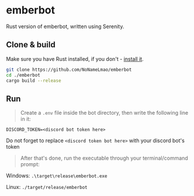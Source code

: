 # emberbot

Rust version of emberbot, written using Serenity.

## Clone & build

Make sure you have Rust installed, if you don't - [install it](https://www.rust-lang.org/tools/install).

```bash
git clone https://github.com/NoNameLmao/emberbot
cd ./emberbot
cargo build --release
```

## Run

> Create a `.env` file inside the bot directory, then write the following line in it:

`DISCORD_TOKEN=<discord bot token here>`

Do not forget to replace `<discord token bot here>` with your discord bot's token

> After that's done, run the executable through your terminal/command prompt:

Windows: `.\target\release\emberbot.exe`

Linux: `./target/release/emberbot`
